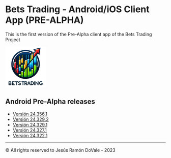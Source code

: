 # Bets Trading  - Android/iOS Client App (PRE-ALPHA)

This is the first version of the Pre-Alpha client app of the Bets Trading Project


<img src="logo.png?raw=true" alt="Bets Trading" width="128" height="128">


## Android Pre-Alpha releases
- [Versión 24.356.1](./android%20releases/app-release-24.356.1.apk)
- [Versión 24.329.2](./android%20releases/app-release-24.329.2.apk)
- [Versión 24.329.1](./android%20releases/app-release-24.329.1.apk)
- [Versión 24.327.1](./android%20releases/app-release-24.327.1.apk)
- [Versión 24.322.1](./android%20releases/app-release-24.322.1.apk)

__________________________________________________________________________________
© All rights reserved to Jesús Ramón DoVale - 2023
